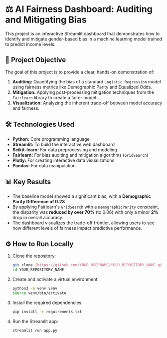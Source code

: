 # ⚖️ AI Fairness Dashboard: Auditing and Mitigating Bias

This project is an interactive Streamlit dashboard that demonstrates how to identify and mitigate gender-based bias in a machine learning model trained to predict income levels.

## 🎯 Project Objective

The goal of this project is to provide a clear, hands-on demonstration of:
1.  **Auditing:** Quantifying the bias of a standard `Logistic Regression` model using fairness metrics like Demographic Parity and Equalized Odds.
2.  **Mitigation:** Applying post-processing mitigation techniques from the `Fairlearn` library to create a fairer model.
3.  **Visualization:** Analyzing the inherent trade-off between model accuracy and fairness.

## 🛠️ Technologies Used

- **Python:** Core programming language
- **Streamlit:** To build the interactive web dashboard
- **Scikit-learn:** For data preprocessing and modeling
- **Fairlearn:** For bias auditing and mitigation algorithms (`GridSearch`)
- **Plotly:** For creating interactive data visualizations
- **Pandas:** For data manipulation

## 📊 Key Results

- The baseline model showed a significant bias, with a **Demographic Parity Difference of 0.23**.
- By applying Fairlearn's `GridSearch` with a `DemographicParity` constraint, the disparity was **reduced by over 70%** (to 0.06) with only a minor **2%** drop in overall accuracy.
- The dashboard visualizes the trade-off frontier, allowing users to see how different levels of fairness impact predictive performance.

## ⚙️ How to Run Locally

1.  Clone the repository:
    ```bash
    git clone [https://github.com/YOUR_USERNAME/YOUR_REPOSITORY_NAME.git](https://github.com/YOUR_USERNAME/YOUR_REPOSITORY_NAME.git)
    cd YOUR_REPOSITORY_NAME
    ```
2.  Create and activate a virtual environment:
    ```bash
    python3 -m venv venv
    source venv/bin/activate
    ```
3.  Install the required dependencies:
    ```bash
    pip install -r requirements.txt
    ```
4.  Run the Streamlit app:
    ```bash
    streamlit run app.py
    ```
